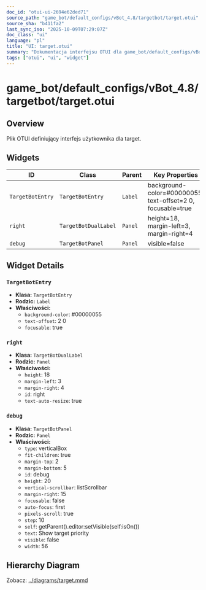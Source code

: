 ```yaml
---
doc_id: "otui-ui-2694e62ded71"
source_path: "game_bot/default_configs/vBot_4.8/targetbot/target.otui"
source_sha: "b411fa2"
last_sync_iso: "2025-10-09T07:29:07Z"
doc_class: "ui"
language: "pl"
title: "UI: target.otui"
summary: "Dokumentacja interfejsu OTUI dla game_bot/default_configs/vBot_4.8/targetbot/target.otui"
tags: ["otui", "ui", "widget"]
---
```


# game_bot/default_configs/vBot_4.8/targetbot/target.otui

## Overview

Plik OTUI definiujący interfejs użytkownika dla target.

## Widgets

| ID | Class | Parent | Key Properties |
|----|-------|--------|----------------|
| `TargetBotEntry` | `TargetBotEntry` | `Label` | background-color=#00000055, text-offset=2 0, focusable=true |
| `right` | `TargetBotDualLabel` | `Panel` | height=18, margin-left=3, margin-right=4 |
| `debug` | `TargetBotPanel` | `Panel` | visible=false |

## Widget Details

### `TargetBotEntry`

- **Klasa:** `TargetBotEntry`
- **Rodzic:** `Label`
- **Właściwości:**
  - `background-color`: #00000055
  - `text-offset`: 2 0
  - `focusable`: true

### `right`

- **Klasa:** `TargetBotDualLabel`
- **Rodzic:** `Panel`
- **Właściwości:**
  - `height`: 18
  - `margin-left`: 3
  - `margin-right`: 4
  - `id`: right
  - `text-auto-resize`: true

### `debug`

- **Klasa:** `TargetBotPanel`
- **Rodzic:** `Panel`
- **Właściwości:**
  - `type`: verticalBox
  - `fit-children`: true
  - `margin-top`: 2
  - `margin-bottom`: 5
  - `id`: debug
  - `height`: 20
  - `vertical-scrollbar`: listScrollbar
  - `margin-right`: 15
  - `focusable`: false
  - `auto-focus`: first
  - `pixels-scroll`: true
  - `step`: 10
  - `self`: getParent().editor:setVisible(self:isOn())
  - `text`: Show target priority
  - `visible`: false
  - `width`: 56

## Hierarchy Diagram

Zobacz: [../diagrams/target.mmd](../diagrams/target.mmd)
